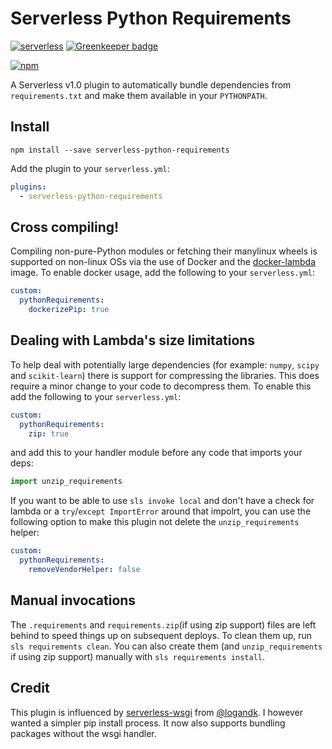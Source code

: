 # Serverless Python Requirements

[![serverless](http://public.serverless.com/badges/v3.svg)](http://www.serverless.com)
[![Greenkeeper badge](https://badges.greenkeeper.io/UnitedIncome/serverless-python-requirements.svg)](https://greenkeeper.io/)

[![npm](https://nodei.co/npm/serverless-python-requirements.png?downloads=true&downloadRank=true)](https://www.npmjs.com/package/serverless-python-requirements)

A Serverless v1.0 plugin to automatically bundle dependencies from 
`requirements.txt` and make them available in your `PYTHONPATH`.


## Install

```
npm install --save serverless-python-requirements
```

Add the plugin to your `serverless.yml`:

```yaml
plugins:
  - serverless-python-requirements
```


## Cross compiling!
Compiling non-pure-Python modules or fetching their manylinux wheels is
supported on non-linux OSs via the use of Docker and the
[docker-lambda](https://github.com/lambci/docker-lambda) image.
To enable docker usage, add the following to your `serverless.yml`:
```yaml
custom:
  pythonRequirements:
    dockerizePip: true
```

## Dealing with Lambda's size limitations
To help deal with potentially large dependencies (for example: `numpy`, `scipy`
and `scikit-learn`) there is support for compressing the libraries. This does
require a minor change to your code to decompress them.  To enable this add the
following to your  `serverless.yml`:
```yaml
custom:
  pythonRequirements:
    zip: true
```

and add this to your handler module before any code that imports your deps:
```python
import unzip_requirements
```

If you want to be able to use `sls invoke local` and don't have a check for
lambda or a `try`/`except ImportError` around that impolrt, you can use the
following option to make this plugin not delete the `unzip_requirements`
helper:
```yaml
custom:
  pythonRequirements:
    removeVendorHelper: false
```

## Manual invocations

The `.requirements` and `requirements.zip`(if using zip support) files are left
behind to speed things up on subsequent deploys. To clean them up, run
`sls requirements clean`. You can also create them (and `unzip_requirements` if
using zip support) manually with `sls requirements install`.

## Credit
This plugin is influenced by
[serverless-wsgi](https://github.com/logandk/serverless-wsgi) from
[@logandk](https://github.com/logandk). I however wanted a simpler pip install
process. It now also supports bundling packages without the wsgi handler.
